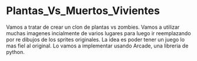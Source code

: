 # Plantas_Vs_Muertos_Vivientes
Vamos a tratar de crear un clon de plantas vs zombies. Vamos a utilizar muchas imagenes incialmente de varios lugares para luego ir reemplazando por re dibujos de los sprites originales. La idea es poder tener un juego lo mas fiel al original. 
Lo vamos a implementar usando Arcade, una libreria de python. 
